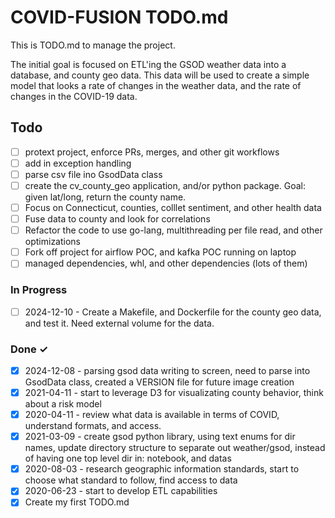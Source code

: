 # COVID-FUSION TODO.md

This is TODO.md to manage the project.

The initial goal is focused on ETL'ing the GSOD weather data into a database, and county geo data. This data will be used to create a simple model that looks a rate of changes in the weather data, and the rate of changes in the COVID-19 data.

## Todo

- [ ] protext project, enforce PRs, merges, and other git workflows
- [ ] add in exception handling
- [ ] parse csv file ino GsodData class
- [ ] create the cv_county_geo application, and/or python package. Goal: given lat/long, return the county name.
- [ ] Focus on Connecticut, counties, colllet sentiment, and other health data
- [ ] Fuse data to county and look for correlations
- [ ] Refactor the code to use go-lang, multithreading per file read, and other optimizations
- [ ] Fork off project for airflow POC, and kafka POC running on laptop
- [ ] managed dependencies, whl, and other dependencies (lots of them)

### In Progress

- [ ] 2024-12-10 - Create a Makefile, and Dockerfile for the county geo data, and test it. Need external volume for the data.

### Done ✓

- [x] 2024-12-08 - parsing gsod data writing to screen, need to parse into GsodData class, created a VERSION file for future image creation
- [x] 2021-04-11 - start to leverage D3 for visualizating county behavior, think about a risk model
- [x] 2020-04-11 - review what data is available in terms of COVID, understand formats, and access.
- [x] 2021-03-09 - create gsod python library, using text enums for dir names, update directory structure to separate out weather/gsod, instead of having one top level dir in: notebook, and datas
- [x] 2020-08-03 - research geographic information standards, start to choose what standard to follow, find access to data
- [x] 2020-06-23 - start to develop ETL capabilities
- [x] Create my first TODO.md  
